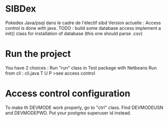 # SIBDex
Pokedex Java/psql dans le cadre de l'électif sibd
Version actuelle :
  Access control is done with java.
TODO : 
  build some database access
  implement a init() class for installation of database (this one should parse .csv)
  
  
  # Run the project
  You have 2 choices :
    Run "run" class in Test package with Netbeans
    Run from cli : cli.java T <usertype> U <username> P <password>
    >see access control
  
  # Access control configuration
  To make th DEVMODE work properly, go to "ctrl" class. Find DEVMODEUSN and DEVMODEPWD. Put your postgres superuser id instead.
